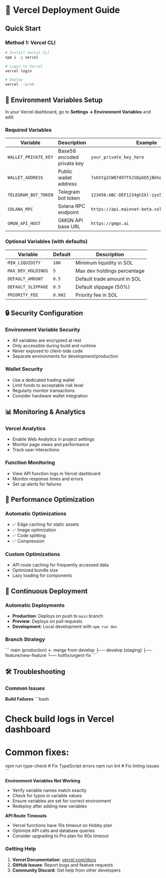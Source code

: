# 🚀 Vercel Deployment Guide

## Quick Start

### Method 1: Vercel CLI

```bash
# Install Vercel CLI
npm i -g vercel

# Login to Vercel
vercel login

# Deploy
vercel --prod
```

## 🔧 Environment Variables Setup

In your Vercel dashboard, go to **Settings → Environment Variables** and add:

### Required Variables

| Variable | Description | Example |
|----------|-------------|---------|
| `WALLET_PRIVATE_KEY` | Base58 encoded private key | `your_private_key_here` |
| `WALLET_ADDRESS` | Public wallet address | `7xKXtg2CW87d97TXJSDpbD5jBkheTqA83TZRuJosgAsU` |
| `TELEGRAM_BOT_TOKEN` | Telegram bot token | `123456:ABC-DEF1234ghIkl-zyx57W2v1u123ew11` |
| `SOLANA_RPC` | Solana RPC endpoint | `https://api.mainnet-beta.solana.com` |
| `GMGN_API_HOST` | GMGN API base URL | `https://gmgn.ai` |

### Optional Variables (with defaults)

| Variable | Default | Description |
|----------|---------|-------------|
| `MIN_LIQUIDITY` | `100` | Minimum liquidity in SOL |
| `MAX_DEV_HOLDINGS` | `5` | Max dev holdings percentage |
| `DEFAULT_AMOUNT` | `0.5` | Default trade amount in SOL |
| `DEFAULT_SLIPPAGE` | `0.5` | Default slippage (50%) |
| `PRIORITY_FEE` | `0.002` | Priority fee in SOL |

## 🔒 Security Configuration

### Environment Variable Security
- All variables are encrypted at rest
- Only accessible during build and runtime
- Never exposed to client-side code
- Separate environments for development/production

### Wallet Security
- Use a dedicated trading wallet
- Limit funds to acceptable risk level
- Regularly monitor transactions
- Consider hardware wallet integration

## 📊 Monitoring & Analytics

### Vercel Analytics
- Enable Web Analytics in project settings
- Monitor page views and performance
- Track user interactions

### Function Monitoring
- View API function logs in Vercel dashboard
- Monitor response times and errors
- Set up alerts for failures

## 🚀 Performance Optimization

### Automatic Optimizations
- ✅ Edge caching for static assets
- ✅ Image optimization
- ✅ Code splitting
- ✅ Compression

### Custom Optimizations
- API route caching for frequently accessed data
- Optimized bundle size
- Lazy loading for components

## 🔄 Continuous Deployment

### Automatic Deployments
- **Production**: Deploys on push to `main` branch
- **Preview**: Deploys on pull requests
- **Development**: Local development with `npm run dev`

### Branch Strategy
\`\`\`
main (production) ← merge from develop
├── develop (staging)
├── feature/new-feature
└── hotfix/urgent-fix
\`\`\`

## 🛠️ Troubleshooting

### Common Issues

**Build Failures**
\`\`\`bash
# Check build logs in Vercel dashboard
# Common fixes:
npm run type-check  # Fix TypeScript errors
npm run lint        # Fix linting issues
\`\`\`

**Environment Variables Not Working**
- Verify variable names match exactly
- Check for typos in variable values
- Ensure variables are set for correct environment
- Redeploy after adding new variables

**API Route Timeouts**
- Vercel functions have 10s timeout on Hobby plan
- Optimize API calls and database queries
- Consider upgrading to Pro plan for 60s timeout

### Getting Help

1. **Vercel Documentation**: [vercel.com/docs](https://vercel.com/docs)
2. **GitHub Issues**: Report bugs and feature requests
3. **Community Discord**: Get help from other developers

